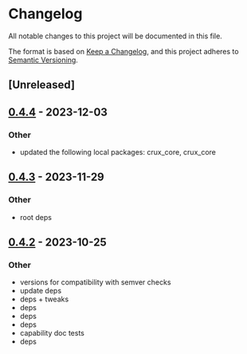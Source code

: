# Changelog
All notable changes to this project will be documented in this file.

The format is based on [Keep a Changelog](https://keepachangelog.com/en/1.0.0/),
and this project adheres to [Semantic Versioning](https://semver.org/spec/v2.0.0.html).

## [Unreleased]

## [0.4.4](https://github.com/redbadger/crux/compare/crux_http-v0.4.3...crux_http-v0.4.4) - 2023-12-03

### Other
- updated the following local packages: crux_core, crux_core

## [0.4.3](https://github.com/redbadger/crux/compare/crux_http-v0.4.2...crux_http-v0.4.3) - 2023-11-29

### Other
- root deps

## [0.4.2](https://github.com/redbadger/crux/compare/crux_http-v0.4.1...crux_http-v0.4.2) - 2023-10-25

### Other
- versions for compatibility with semver checks
- update deps
- deps + tweaks
- deps
- deps
- deps
- capability doc tests
- deps
